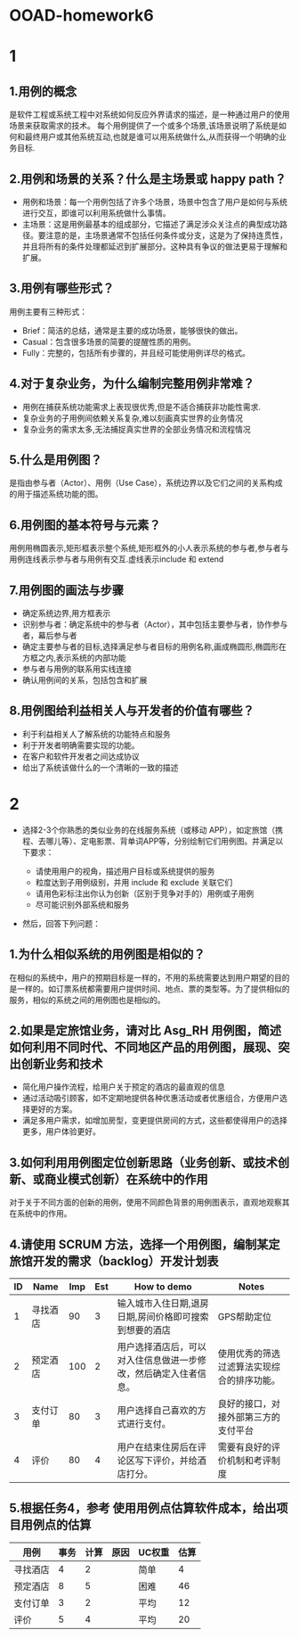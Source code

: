 # OOAD-homework6
1
====
1.用例的概念
---

是软件工程或系统工程中对系统如何反应外界请求的描述，是一种通过用户的使用场景来获取需求的技术。 每个用例提供了一个或多个场景,该场景说明了系统是如何和最终用户或其他系统互动,也就是谁可以用系统做什么,从而获得一个明确的业务目标.

2.用例和场景的关系？什么是主场景或 happy path？
---
* 用例和场景：每一个用例包括了许多个场景，场景中包含了用户是如何与系统进行交互，即谁可以利用系统做什么事情。
* 主场景：这是用例最基本的组成部分，它描述了满足涉众关注点的典型成功路径。要注意的是，主场景通常不包括任何条件或分支，这是为了保持连贯性，并且将所有的条件处理都延迟到扩展部分。这种具有争议的做法更易于理解和扩展。

3.用例有哪些形式？
---
用例主要有三种形式：
* Brief：简洁的总结，通常是主要的成功场景，能够很快的做出。
* Casual：包含很多场景的简要的提醒性质的用例。
* Fully：完整的，包括所有步骤的，并且经可能使用例详尽的格式。 

4.对于复杂业务，为什么编制完整用例非常难？
----
* 用例在捕获系统功能需求上表现很优秀,但是不适合捕获非功能性需求.
* 复杂业务的子用例间依赖关系复杂,难以刻画真实世界的业务情况
* 复杂业务的需求太多,无法捕捉真实世界的全部业务情况和流程情况

5.什么是用例图？
----
是指由参与者（Actor）、用例（Use Case），系统边界以及它们之间的关系构成的用于描述系统功能的图。

6.用例图的基本符号与元素？
----
用例用椭圆表示,矩形框表示整个系统,矩形框外的小人表示系统的参与者,参与者与用例连线表示参与者与用例有交互.虚线表示include 和 extend

7.用例图的画法与步骤
----
* 确定系统边界,用方框表示
* 识别参与者：确定系统中的参与者（Actor），其中包括主要参与者，协作参与者，幕后参与者
* 确定主要参与者的目标,选择满足参与者目标的用例名称,画成椭圆形,椭圆形在方框之内,表示系统的内部功能
* 参与者与用例的联系用实线连接
* 确认用例间的关系，包括包含和扩展

8.用例图给利益相关人与开发者的价值有哪些？
----
* 利于利益相关人了解系统的功能特点和服务
* 利于开发者明确需要实现的功能。
* 在客户和软件开发者之间达成协议
* 给出了系统该做什么的一个清晰的一致的描述

2
=======
* 选择2-3个你熟悉的类似业务的在线服务系统（或移动 APP），如定旅馆（携程、去哪儿等）、定电影票、背单词APP等，分别绘制它们用例图。并满足以下要求：

  * 请使用用户的视角，描述用户目标或系统提供的服务
  * 粒度达到子用例级别，并用 include 和 exclude 关联它们
  * 请用色彩标注出你认为创新（区别于竞争对手的）用例或子用例
  * 尽可能识别外部系统和服务
  

* 然后，回答下列问题：

1.为什么相似系统的用例图是相似的？
----

在相似的系统中，用户的预期目标是一样的，不用的系统需要达到用户期望的目的是一样的。如订票系统都需要用户提供时间、地点、票的类型等。为了提供相似的服务，相似的系统之间的用例图也是相似的。

2.如果是定旅馆业务，请对比 Asg_RH 用例图，简述如何利用不同时代、不同地区产品的用例图，展现、突出创新业务和技术
----
* 简化用户操作流程，给用户关于预定的酒店的最直观的信息
* 通过活动吸引顾客，如不定期地提供各种优惠活动或者优惠组合，方便用户选择更好的方案。
* 满足多用户需求，如增加房型，变更提供房间的方式，这些都使得用户的选择更多，用户体验更好。

3.如何利用用例图定位创新思路（业务创新、或技术创新、或商业模式创新）在系统中的作用
-----
对于关于不同方面的创新的用例，使用不同颜色背景的用例图表示，直观地观察其在系统中的作用。

4.请使用 SCRUM 方法，选择一个用例图，编制某定旅馆开发的需求（backlog）开发计划表
----
| ID | Name  | Imp |Est |How to demo |Notes|
|-   |-      |-    |-   |-           |-    |
|1   |寻找酒店 |90  |3|输入城市入住日期,退房日期,房间价格即可搜索到想要的酒店|GPS帮助定位
|2   |预定酒店 |100 |2|用户选择酒店后，可以对入住信息做进一步修改，然后确定入住者信息。|使用优秀的筛选过滤算法实现综合的排序功能。|
|3   |支付订单 |80|3|用户选择自己喜欢的方式进行支付。|良好的接口，对接外部第三方的支付平台
|4   |评价    | 80|4|用户在结束住房后在评论区写下评价，并给酒店打分。|需要有良好的评价机制和考评制度|

5.根据任务4，参考 使用用例点估算软件成本，给出项目用例点的估算
----
| 用例 | 事务  | 计算 |原因|UC权重 |估算|
|-   |-      |-    |-   |-     |-    |
|寻找酒店|4|2|   |简单|4|
|预定酒店|8|5 | |困难|46|
|支付订单|3|2|  |平均|12|
|评价|5|4 |  |平均| 20|
